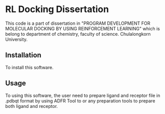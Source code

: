 # RL Docking Dissertation

This code is a part of dissertation in "PROGRAM DEVELOPMENT FOR MOLECULAR DOCKING BY USING REINFORCEMENT LEARNING" which is belong to department of chemistry, faculty of science. Chulalongkorn University.

## Installation

To install this software.

## Usage 

To using this software, the user need to prepare ligand and receptor file in .pdbqt format by using ADFR Tool to or any preparation tools to prepare both ligand and receptor.
